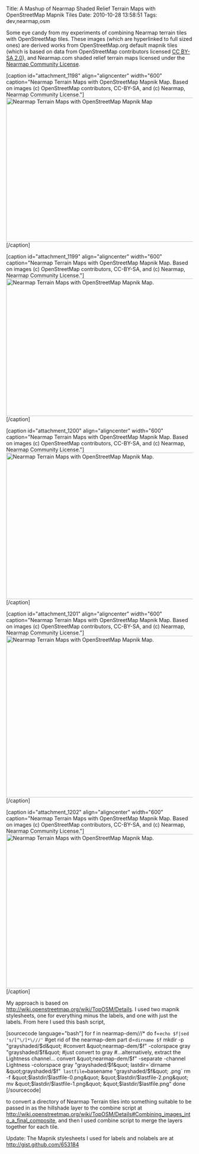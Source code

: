 Title: A Mashup of Nearmap Shaded Relief Terrain Maps with OpenStreetMap Mapnik Tiles
Date: 2010-10-28 13:58:51
Tags: dev,nearmap,osm

Some eye candy from my experiments of combining Nearmap terrain tiles with OpenStreetMap tiles. These images (which are hyperlinked to full sized ones) are derived works from OpenStreetMap.org default mapnik tiles (which is based on data from OpenStreetMap contributors licensed <a href="http://creativecommons.org/licenses/by-sa/2.0/">CC BY-SA 2.0</a>), and Nearmap.com shaded relief terrain maps licensed under the <a href="http://www.nearmap.com/products/community-licence">Nearmap Community License</a>.

[caption id="attachment_1198" align="aligncenter" width="600" caption="Nearmap Terrain Maps with OpenStreetMap Mapnik Map. Based on images (c) OpenStreetMap   contributors, CC-BY-SA, and (c) Nearmap, Nearmap Community License."]<a href="/blog/attachments/2010/10/osm-nearmapshaded1-1.png"><img class="size-full wp-image-1198" title="osm-nearmapshaded1-1" src="/blog/attachments/2010/10/osm-nearmapshaded1-1.png" alt="Nearmap Terrain Maps with OpenStreetMap Mapnik Map" width="600" height="389" /></a>[/caption]

[caption id="attachment_1199" align="aligncenter" width="600" caption="Nearmap Terrain Maps with OpenStreetMap Mapnik Map. Based on images (c) OpenStreetMap contributors, CC-BY-SA, and (c) Nearmap, Nearmap Community License."]<a href="/blog/attachments/2010/10/osm-nearmapshaded1-2.png"><img class="size-full wp-image-1199" title="osm-nearmapshaded1-2" src="/blog/attachments/2010/10/osm-nearmapshaded1-2.png" alt="Nearmap Terrain Maps with OpenStreetMap Mapnik Map." width="600" height="371" /></a>[/caption]

[caption id="attachment_1200" align="aligncenter" width="600" caption="Nearmap Terrain Maps with OpenStreetMap Mapnik Map. Based on images (c) OpenStreetMap contributors, CC-BY-SA, and (c) Nearmap, Nearmap Community License."]<a href="/blog/attachments/2010/10/osm-nearmapshaded1-3.png"><img class="size-full wp-image-1200" title="osm-nearmapshaded1-3" src="/blog/attachments/2010/10/osm-nearmapshaded1-3.png" alt="Nearmap Terrain Maps with OpenStreetMap Mapnik Map." width="600" height="395" /></a>[/caption]

[caption id="attachment_1201" align="aligncenter" width="600" caption="Nearmap Terrain Maps with OpenStreetMap Mapnik Map. Based on images (c) OpenStreetMap contributors, CC-BY-SA, and (c) Nearmap, Nearmap Community License."]<a href="/blog/attachments/2010/10/osm-nearmapshaded1-4.png"><img class="size-full wp-image-1201" title="osm-nearmapshaded1-4" src="/blog/attachments/2010/10/osm-nearmapshaded1-4.png" alt="Nearmap Terrain Maps with OpenStreetMap Mapnik Map." width="600" height="436" /></a>[/caption]

[caption id="attachment_1202" align="aligncenter" width="600" caption="Nearmap Terrain Maps with OpenStreetMap Mapnik Map. Based on images (c) OpenStreetMap contributors, CC-BY-SA, and (c) Nearmap, Nearmap Community License."]<a href="/blog/attachments/2010/10/osm-nearmapshaded1-5.png"><img class="size-full wp-image-1202" title="osm-nearmapshaded1-5" src="/blog/attachments/2010/10/osm-nearmapshaded1-5.png" alt="Nearmap Terrain Maps with OpenStreetMap Mapnik Map." width="600" height="416" /></a>[/caption]

My approach is based on http://wiki.openstreetmap.org/wiki/TopOSM/Details. I used two mapnik stylesheets, one for everything minus the labels, and one with just the labels. From here I used this bash script,

[sourcecode language="bash"]
for f in nearmap-dem/*/*/*
do
f=`echo $f|sed 's/[^\/]*\///'` #get rid of the nearmap-dem part
d=`dirname $f`
mkdir -p &quot;grayshaded/$d&quot;
#convert &quot;nearmap-dem/$f&quot; -colorspace gray &quot;grayshaded/$f&quot; #just convert to gray
#...alternatively, extract the Lightness channel...
convert &quot;nearmap-dem/$f&quot; -separate -channel Lightness -colorspace gray &quot;grayshaded/$f&quot;
lastdir=`dirname &quot;grayshaded/$f&quot;`
lastfile=`basename &quot;grayshaded/$f&quot; .png`
rm -f &quot;$lastdir/$lastfile-0.png&quot; &quot;$lastdir/$lastfile-2.png&quot;
mv &quot;$lastdir/$lastfile-1.png&quot; &quot;$lastdir/$lastfile.png&quot;
done
[/sourcecode]

to convert a directory of Nearmap Terrain tiles into something suitable to be passed in as the hillshade layer to the combine script at<a href="http://wiki.openstreetmap.org/wiki/TopOSM/Details#Combining_images_into_a_final_composite"> http://wiki.openstreetmap.org/wiki/TopOSM/Details#Combining_images_into_a_final_composite</a>, and then I used combine script to merge the layers together for each tile.

Update: The Mapnik stylesheets I used for labels and nolabels are at http://gist.github.com/653184